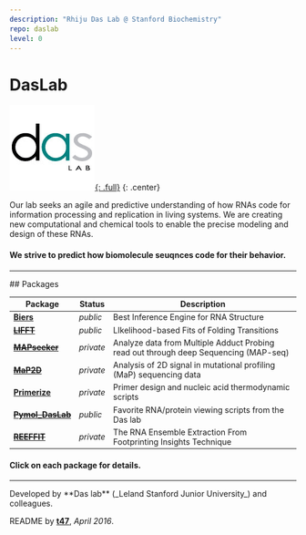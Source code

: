 ```yaml
---
description: "Rhiju Das Lab @ Stanford Biochemistry"
repo: daslab
level: 0
---
```


# DasLab

[![DasLab Logo](/assets/daslab.gif "DasLab Logo"){: .full}](https://daslab.stanford.edu)
{: .center}

Our lab seeks an agile and predictive understanding of how RNAs code for information processing and replication in living systems. We are creating new computational and chemical tools to enable the precise modeling and design of these RNAs.

#### We strive to predict how biomolecule seuqnces code for their behavior.

<hr/>
## Packages

| Package | Status | Description |
| --- | --- | --- |
| [**Biers**](/Biers/) | _public_ | Best Inference Engine for RNA Structure |
| ~~[**LIFFT**](/LIFFT/)~~ | _public_ | LIkelihood-based Fits of Folding Transitions |
| ~~[**MAPseeker**](/MAPseeker/)~~ | _private_ | Analyze data from Multiple Adduct Probing read out through deep Sequencing (MAP-seq) |
| ~~[**MaP2D**](/MaP2D/)~~ | _private_ | Analysis of 2D signal in mutational profiling (MaP) sequencing data |
| [**Primerize**](/Primerize/) | _private_ | Primer design and nucleic acid thermodynamic scripts |
| ~~[**Pymol_DasLab**](/pymol_daslab/)~~ | _public_ | Favorite RNA/protein viewing scripts from the Das lab |
| ~~[**REEFFIT**](/REEFFIT/)~~ | _private_ | The RNA Ensemble Extraction From Footprinting Insights Technique |

#### Click on each package for details.

<hr/>
Developed by **Das lab** (_Leland Stanford Junior University_) and colleagues.

README by [**t47**](http://t47.io/), *April 2016*.
